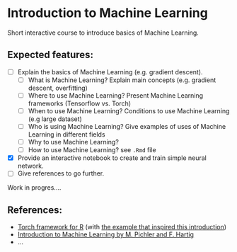 # Introduction to Machine Learning

Short interactive course to introduce basics of Machine Learning.

## Expected features: 
- [ ] Explain the basics of Machine Learning (e.g. gradient descent).
    - [ ] What is Machine Learning? Explain main concepts (e.g. gradient descent, overfitting)
    - [ ] Where to use Machine Learning? Present Machine Learning frameworks (Tensorflow vs. Torch)
    - [ ] When to use Machine Learning? Conditions to use Machine Learning (e.g large dataset)
    - [ ] Who is using Machine Learning? Give examples of uses of Machine Learning in different fields
    - [ ] Why to use Machine Learning? 
    - [ ] How to use Machine Learning? see `.Rmd` file
- [x] Provide an interactive notebook to create and train simple neural network.
- [ ] Give references to go further.

Work in progres....

## References: 
- [Torch framework for R](https://torch.mlverse.org/)  (with [the example that inspired this introduction](https://torch.mlverse.org/start/guess_the_correlation/))
- [Introduction to Machine Learning by M. Pichler and F. Hartig](https://theoreticalecology.github.io/machinelearning/introduction.html)
- ...
